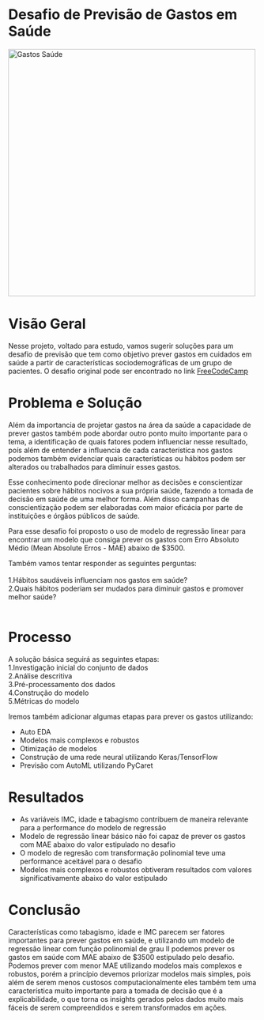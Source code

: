 # Desafio de Previsão de Gastos em Saúde
<img src="https://auxomedical.com/wp-content/uploads/2020/12/levo-health-why-is-healthcare-marketing-important-1-1200x801-1-1110x624.jpg" alt="Gastos Saúde" width="500" />

# Visão Geral
Nesse projeto, voltado para estudo, vamos sugerir soluções para um desafio de previsão que tem como objetivo prever gastos em cuidados em saúde a partir de características sociodemográficas de um grupo de pacientes. O desafio original pode ser encontrado no link [FreeCodeCamp](https://www.freecodecamp.org/learn/machine-learning-with-python/machine-learning-with-python-projects/linear-regression-health-costs-calculator)

# Problema e Solução
Além da importancia de projetar gastos na área da saúde a capacidade de prever gastos também pode abordar outro ponto muito importante para o tema, a identificação de quais fatores podem influenciar nesse resultado, poís além de entender a influencia de cada característica nos gastos podemos também evidenciar quais características ou hábitos podem ser alterados ou trabalhados para diminuir esses gastos.

Esse conhecimento pode direcionar melhor as decisões e conscientizar pacientes sobre hábitos nocivos a sua própria saúde, fazendo a tomada de decisão em saúde de uma melhor forma. Além disso campanhas de conscientização podem ser elaboradas com maior eficácia por parte de instituições e órgãos públicos de saúde.

Para esse desafio foi proposto o uso de modelo de regressão linear para encontrar um modelo que consiga prever os gastos com Erro Absoluto Médio (Mean Absolute Erros - MAE) abaixo de $3500.

Também vamos tentar responder as seguintes perguntas:<br>
<br>
1.Hábitos saudáveis influenciam nos gastos em saúde?<br>
2.Quais hábitos poderiam ser mudados para diminuir gastos e promover melhor saúde?<br>
<br>

# Processo
A solução básica seguirá as seguintes etapas:<br>
1.Investigação inicial do conjunto de dados<br>
2.Análise descritiva<br>
3.Pré-processamento dos dados<br>
4.Construção do modelo<br>
5.Métricas do modelo<br>

Iremos também adicionar algumas etapas para prever os gastos utilizando:
- Auto EDA<br>
- Modelos mais complexos e robustos<br>
- Otimização de modelos<br>
- Construção de uma rede neural utilizando Keras/TensorFlow<br>
- Previsão com AutoML utilizando PyCaret<br>

# Resultados
- As variáveis IMC, idade e tabagismo contribuem de maneira relevante para a performance do modelo de regressão
- Modelo de regressão linear básico não foi capaz de prever os gastos com MAE abaixo do valor estipulado no desafio
- O modelo de regresão com transformação polinomial teve uma performance aceitável para o desafio
- Modelos mais complexos e robustos obtiveram resultados com valores significativamente abaixo do valor estipulado

# Conclusão
Características como tabagismo, idade e IMC parecem ser fatores importantes para prever gastos em saúde, e utilizando um modelo de regressão linear com função polinomial de grau II podemos prever os gastos em saúde com MAE abaixo de $3500 estipulado pelo desafio. Podemos prever com menor MAE utilizando modelos mais complexos e robustos, porém a princípio devemos priorizar modelos mais simples, pois além de serem menos custosos computacionalmente eles também tem uma característica muito importante para a tomada de decisão que é a explicabilidade, o que torna os insights gerados pelos dados muito mais fáceis de serem compreendidos e serem transformados em ações.

